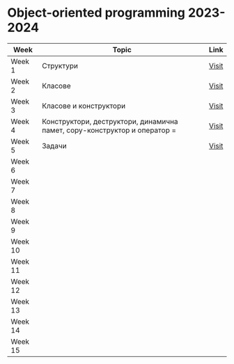 # Object-oriented programming 2023-2024

| Week | Topic | Link |
| ------------- | ------------- | ------------- |
| Week 1 | Структури | [Visit](https://github.com/NadyaRadeva/Object-oriented-programming-2023-2024/tree/main/%D0%9F%D1%80%D0%B0%D0%BA%D1%82%D0%B8%D0%BA%D1%83%D0%BC/%D0%A1%D0%B5%D0%B4%D0%BC%D0%B8%D1%86%D0%B0%201) |
| Week 2 | Класове | [Visit](https://github.com/NadyaRadeva/Object-oriented-programming-2023-2024/tree/main/%D0%9F%D1%80%D0%B0%D0%BA%D1%82%D0%B8%D0%BA%D1%83%D0%BC/%D0%A1%D0%B5%D0%B4%D0%BC%D0%B8%D1%86%D0%B0%202) |
| Week 3 | Класове и конструктори | [Visit](https://github.com/NadyaRadeva/Object-oriented-programming-2023-2024/tree/main/%D0%9F%D1%80%D0%B0%D0%BA%D1%82%D0%B8%D0%BA%D1%83%D0%BC/%D0%A1%D0%B5%D0%B4%D0%B8%D0%BC%D0%B8%D1%86%D0%B0%203) |
| Week 4 | Конструктори, деструктори, динамична памет, copy-конструктор и оператор = | [Visit](https://github.com/NadyaRadeva/Object-oriented-programming-2023-2024/tree/main/%D0%9F%D1%80%D0%B0%D0%BA%D1%82%D0%B8%D0%BA%D1%83%D0%BC/%D0%A1%D0%B5%D0%B4%D0%BC%D0%B8%D1%86%D0%B0%204)|
| Week 5 | Задачи | [Visit](https://github.com/NadyaRadeva/Object-oriented-programming-2023-2024/tree/main/%D0%9F%D1%80%D0%B0%D0%BA%D1%82%D0%B8%D0%BA%D1%83%D0%BC/%D0%A1%D0%B5%D0%B4%D0%BC%D0%B8%D1%86%D0%B0%205)|
| Week 6 | | |
| Week 7 | | |
| Week 8 | | |
| Week 9 | | |
| Week 10 | | |
| Week 11 | | |
| Week 12 | | |
| Week 13 | | |
| Week 14 | | |
| Week 15 | | |
